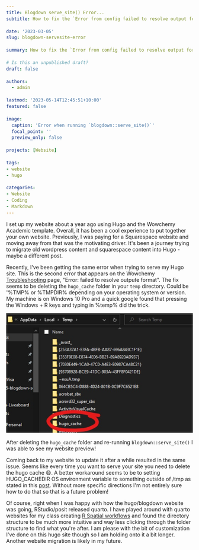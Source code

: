 ```yaml
---
title: Blogdown serve_site() Error...
subtitle: How to fix the `Error from config failed to resolve output format headers from site config`

date: '2023-03-05'
slug: blogdown-servesite-error

summary: How to fix the `Error from config failed to resolve output format headers from site config`

# Is this an unpublished draft?
draft: false

authors:
  - admin

lastmod: '2023-05-14T12:45:51+10:00'
featured: false

image:
  caption: 'Error when running `blogdown::serve_site()`'
  focal_point: ''
  preview_only: false

projects: [Website]

tags:
- website
- hugo

categories:
- Website
- Coding
- Markdown
---
```


<!-- Google tag (gtag.js) -->
<script async src="https://www.googletagmanager.com/gtag/js?id=G-TTD46JCLHQ"></script>
<script>
  window.dataLayer = window.dataLayer || [];
  function gtag(){dataLayer.push(arguments);}
  gtag('js', new Date());

  gtag('config', 'G-TTD46JCLHQ');
</script>

I set up my website about a year ago using Hugo and the Wowchemy Academic template. Overall, it has been a cool experience to put together your own website. Previously, I was paying for a Squarespace website and moving away from that was the motivating driver. It's been a journey trying to migrate old wordpress content and squarespace content into Hugo - maybe a different post.

Recently, I've been getting the same error when trying to serve my Hugo site. This is the second error that appears on the Wowchemy [Troubleshooting](https://wowchemy.com/docs/hugo-tutorials/troubleshooting/) page, "Error: failed to resolve outpute format". The fix seems to be deleting the `hugo_cache` folder in your `temp` directory. Could be '%TMP% or %TMPDIR% depending on your operating system or version. My machine is on Windows 10 Pro and a quick google found that pressing the Windows + R keys and typing in %temp% did the trick.

![](Inkedhugo_cache.jpg)

After deleting the `hugo_cache` folder and re-running `blogdown::serve_site()` I was able to see my website preview!

Coming back to my website to update it after a while resulted in the same issue. Seems like every time you want to serve your site you need to delete the hugo cache 😩. A better workaround seems to be to setting HUGO_CACHEDIR OS environment variable to something outside of /tmp as stated in this [post](https://discourse.gohugo.io/t/hugo-modules-for-dummies/20758/4). Without more specific directions I'm not entirely sure how to do that so that is a future problem!

Of course, right when I was happy with how the hugo/blogdown website was going, RStudio/posit released quarto. I have played around with quarto websites for my class creating [R Spatial workflows](https://catkim.quarto.pub/evb203-wk1-r-calc-area/) and found the directory structure to be much more intuitive and way less clicking through the folder structure to find what you're after. I am please with the bit of customization I've done on this hugo site though so I am holding onto it a bit longer. Another website migration is likely in my future.
